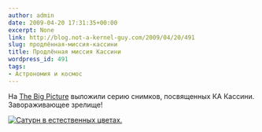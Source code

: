 ```yaml
---
author: admin
date: 2009-04-20 17:31:35+00:00
excerpt: None
link: http://blog.not-a-kernel-guy.com/2009/04/20/491
slug: продлённая-миссия-кассини
title: Продлённая миссия Кассини
wordpress_id: 491
tags:
- Астрономия и космос
---
```


На [The Big Picture](http://www.boston.com/bigpicture/2009/04/cassinis_continued_mission.html) выложили серию снимков, посвященных КА Кассини. Завораживающее зрелище!

[![Сатурн в естественных цветах.](/2009/04/s01_8088_100.jpg)](http://www.boston.com/bigpicture/2009/04/cassinis_continued_mission.html)
